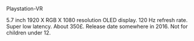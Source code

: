 Playstation-VR

5.7 inch 1920 X RGB X 1080 resolution OLED display. 
120 Hz refresh rate. 
Super low latency. 
About 350£. 
Release date somewhere in 2016. 
Not for children under 12.
